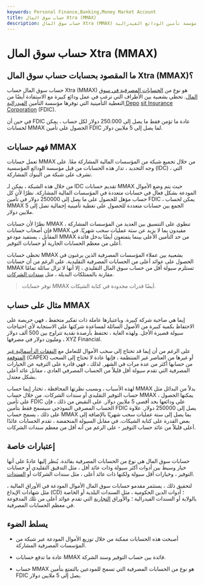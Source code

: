 ```yaml
---
keywords: Personal Finance,Banking,Money Market Account
title: حساب سوق المال Xtra (MMAX)
description: حساب سوق المال Xtra (MMAX) هو حساب سوق المال يسمح بتغطية محسّنة من قبل مؤسسة تأمين الودائع الفيدرالية (FDIC).
---
```


# حساب سوق المال Xtra (MMAX)
## ما المقصود بحسابات حساب سوق المال Xtra (MMAX)؟

حساب سوق المال حساب Xtra (MMAX) هو نوع من [الحسابات المصرفية في سوق المال](/moneymarket). تحظى بشعبية بين الأطراف التي ترغب في عمل ودائع كبيرة مع الاستفادة أيضًا من التغطية التأمينية التي توفرها مؤسسة التأمين [الفيدرالية Depo](/fdic) [sit Insurance Corporation](/fdic) (FDIC).

في حين أن FDIC عادة ما تؤمن فقط ما يصل إلى 250.000 دولار لكل حساب ، يمكن لحسابات MMAX الحصول على تأمين FDIC لما يصل إلى 5 ملايين دولار.

## فهم حسابات MMAX

تعمل حسابات MMAX من خلال تجميع شبكة من المؤسسات المالية المشاركة معًا. على وجه التحديد ، تدار هذه الحسابات من قبل مؤسسة الودائع المؤسسية (IDC) ، التي تشرف على شبكة من البنوك المشاركة.

من خلال هذه الشبكة ، يمكن لـ IDC تقديم حسابات MMAX حيث يتم وضع الأموال المودعة بشكل فعال في حسابات متعددة في المؤسسات المالية المشاركة. نظرًا لأن كل حساب مؤهل للحصول على ما يصل إلى 250000 دولار في تأمين FDIC ، يمكن لحساب MMAX الجمع بين حسابات متعددة للحصول على تغطية تأمينية إجمالية تصل إلى 5 ملايين دولار.

نظرًا لأن حسابات MMAX تنطوي على التنسيق بين العديد من المؤسسات المشاركة ، فإن أصحاب حسابات MMAX مقيدون بما لا يزيد عن ستة عمليات سحب شهريًا. في المقابل ، يستفيد مودعو MMAX من حد التأمين الأعلى بينما يتمتعون أيضًا بدخل فائدة أعلى من معظم الحسابات الجارية أو حسابات التوفير.

تحظى حسابات MMAX بشعبية بين عملاء المؤسسات المصرفية الذين يرغبون في الحصول على عوائد أعلى من الحسابات المصرفية التقليدية. على الرغم من أن حسابات MMAX تستلزم سيولة أقل من حساب سوق المال التقليدي ، إلا أنها لا تزال سائلة تمامًا مقارنة بالممتلكات البديلة ، مثل [سندات الشركات](/corporatebond).

> توفر حسابات MMAX أيضًا قدرات محدودة في كتابة الشيكات.

>

## مثال على حساب MMAX

إيما هي صاحبة شركة كبيرة. وباعتبارها عاملة ذات تفكير متحفظ ، فهي حريصة على الاحتفاظ بكمية كبيرة من الأصول السائلة لمساعدة شركتها على الاستجابة لأي احتياجات سيولة قصيرة الأجل. ولهذه الغاية ، تحتفظ بأرصدة نقدية تتراوح بين 500 ألف دولار ومليون دولار في مصرفها ، XYZ Financial.

على الرغم من أن إيما قد تحتاج إلى سحب الأموال للتعامل مع [النفقات الرأسمالية غير المتوقعة](/capitalexpenditure) (CAPEX) أو غيرها من العناصر غير المنتظمة ، فإنها عادة لا تحتاج إلى السحب من حسابها أكثر من عدة مرات في الشهر. لذلك ، فهي قادرة على الترفيه عن الخيارات المصرفية التي تقدم سيولة أقل قليلاً من الحساب المصرفي العادي ، مقابل عائد أعلى بشكل معتدل.

لهذه الأسباب ، وبسبب نظرتها المحافظة ، تختار إيما حساب MMAX بدلاً من البدائل مثل حساب التوفير التقليدي أو سندات الشركات. من خلال حساب MMAX ، يمكنها الحصول على تأمين FDIC على ودائعها بحد أقصى 5 ملايين دولار. على النقيض من ذلك ، فإن الحساب المصرفي النموذجي سيسمح فقط بتأمين FDIC يصل إلى 250000 دولار. علاوة على ذلك ، يسمح حساب MMAX بما يصل إلى ستة عمليات سحب شهريًا بالإضافة إلى بعض القدرة على كتابة الشيكات. في مقابل السيولة المنخفضة ، تقدم الحسابات عائدًا أعلى قليلاً من عائد حساب التوفير - على الرغم من أنه أقل من معظم سندات الشركات.

## إعتبارات خاصة

حسابات سوق المال هي نوع من الحسابات المصرفية بفائدة. يُنظر إليها عادةً على أنها خيار وسيط بين أدوات أكثر سيولة وذات عائد أقل ، مثل التدقيق التقليدي أو حسابات التوفير ، وخيارات أقل سيولة ولكنها ذات عائد أعلى ، مثل سندات الشركات أو [السندات](/debenture).

لتحقيق ذلك ، يستثمر مقدمو حسابات سوق المال الأموال المودعة في الأوراق المالية ، مثل شهادات الإيداع (CD) ؛ أدوات الدين الحكومية ، مثل السندات البلدية أو الخاصة بالولاية أو السندات الفيدرالية ؛ والأوراق [التجارية](/commercialpaper) التي تقدم عوائد أعلى من تلك المدفوعة في معظم الحسابات المصرفية.

## يسلط الضوء

- أصبحت هذه الحسابات ممكنة من خلال توزيع الأموال المودعة عبر شبكة من المؤسسات المصرفية المشاركة.

- عادة ما تدفع حسابات MMAX فائدة بين حساب التوفير وسند الشركة.

- حساب MMAX هو نوع من الحسابات المصرفية التي تسمح للمودعين بالتمتع بتأمين FDIC يصل إلى 5 ملايين دولار.


